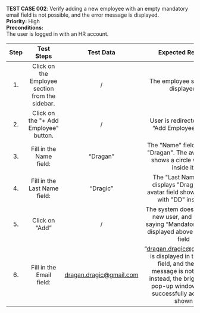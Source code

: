 **TEST CASE 002**: Verify adding a new employee with an empty mandatory email field is not possible, and the error message is displayed.  
**Priority:** High  
**Preconditions:**   
The user is logged in with an HR account.

| Step | Test Steps | Test Data | Expected Results |
| :---: | :---: | :---: | :---: |
| 1\. | Click on the Employee section from the sidebar. | / | The employee section is displayed. |
| 2\. | Click on the "+ Add Employee" button. | / | User is redirected to the “Add Employee” page. |
| 3\. | Fill in the Name field: | “Dragan” | The "Name" field displays "Dragan". The avatar field shows a circle with "D" inside it. |
| 4\. | Fill in the Last Name field: | “Dragic” | The "Last Name" field displays "Dragic". The avatar field shows a circle with "DD" inside it. |
| 5\. | Click on “Add” | / | The system does not add a new user, and red text saying “Mandatory field” is displayed above the email field |
| 6\. | Fill in the Email field: | dragan.dragic@gmail.com | “[dragan.dragic@gmail.com](mailto:dragan.dragic@gmail.com)” is displayed in the Email field, and the error message is not shown; instead, the bright green pop-up window “ User successfully added” is shown |

